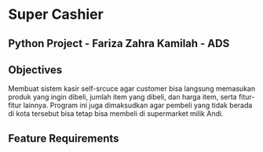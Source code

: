 # Super Cashier 
##  Python Project - Fariza Zahra Kamilah - ADS 

## Objectives 
Membuat sistem kasir self-srcuce agar customer bisa langsung memasukan produk yang ingin dibeli, jumlah item yang dibeli, dan harga item, serta fitur-fitur lainnya. Program ini juga dimaksudkan agar pembeli yang tidak berada di kota tersebut bisa tetap bisa membeli di supermarket milik Andi. 
## Feature Requirements 
